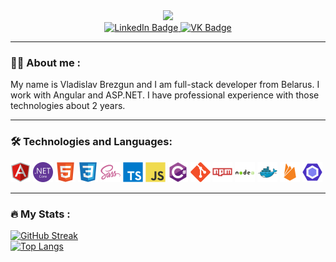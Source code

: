 <div class="header" align="center">  
  <img src="https://media.giphy.com/media/2bo78ZyoscI3lJ1W8R/giphy.gif" width="250"/>
  
  <div id="badges">
    <a href="https://www.linkedin.com/in/vladislav-brezgun-a45483191">
      <img src="https://img.shields.io/badge/LinkedIn-0A66C2?style=for-the-badge&logo=linkedin&logoColor=white" alt="LinkedIn Badge"/>
    </a>
    <a href="https://vk.com/quasar_vb">
      <img src="https://img.shields.io/badge/VK-0077FF?style=for-the-badge&logo=vk&logoColor=white" alt="VK Badge"/>
    </a>
  </div>
</div>

---

### 👨‍💻 About me :

My name is Vladislav Brezgun and I am full-stack developer from Belarus. I work with Angular and ASP.NET. I have professional experience with those technologies about 2 years.

---

### 🛠 Technologies and Languages:

<div>
  <img src="https://github.com/devicons/devicon/blob/master/icons/angularjs/angularjs-original.svg" width="32">
  <img src="https://github.com/devicons/devicon/blob/master/icons/dotnetcore/dotnetcore-original.svg" width="32">
  <img src="https://github.com/devicons/devicon/blob/master/icons/html5/html5-original.svg" width="32">
  <img src="https://github.com/devicons/devicon/blob/master/icons/css3/css3-original.svg" width="32">
  <img src="https://github.com/devicons/devicon/blob/master/icons/sass/sass-original.svg" width="32">
  <img src="https://github.com/devicons/devicon/blob/master/icons/typescript/typescript-original.svg" width="32">
  <img src="https://github.com/devicons/devicon/blob/master/icons/javascript/javascript-original.svg" width="32">
  <img src="https://github.com/devicons/devicon/blob/master/icons/csharp/csharp-original.svg" width="32">
  <img src="https://github.com/devicons/devicon/blob/master/icons/git/git-original.svg" width="32">
  <img src="https://github.com/devicons/devicon/blob/master/icons/npm/npm-original-wordmark.svg" width="32">
  <img src="https://github.com/devicons/devicon/blob/master/icons/nodejs/nodejs-original-wordmark.svg" width="32">
  <img src="https://github.com/devicons/devicon/blob/master/icons/docker/docker-original.svg" width="32">
  <img src="https://github.com/devicons/devicon/blob/master/icons/firebase/firebase-plain.svg" width="32">
  <img src="https://github.com/devicons/devicon/blob/master/icons/eslint/eslint-original.svg" width="32">
</div>

---

### :fire: My Stats :
[![GitHub Streak](http://github-readme-streak-stats.herokuapp.com?user=quasar73&theme=dark&date_format=M%20j%5B%2C%20Y%5D&background=0D1117&dates=818181&currStreakLabel=FF7C57&sideNums=D1D1D1&sideLabels=D1D1D1&ring=FF7C57&fire=FF7C57&border=D5D5D5)](https://git.io/streak-stats)
<br>
[![Top Langs](https://github-readme-stats.vercel.app/api/top-langs/?username=quasar73&layout=compact&bg_color=0D1117&text_color=d1d1d1&title_color=d1d1d1&border_color=8f8f8f)](https://github.com/anuraghazra/github-readme-stats)
